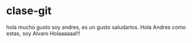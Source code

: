 # clase-git
hola mucho gusto soy andres, es un gusto saludarlos.
Hola Andres como estas, soy Alvaro
Holaaaaaa!!!
